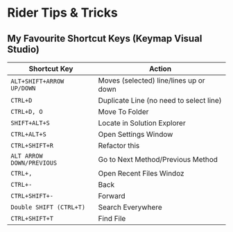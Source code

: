 # Rider Tips & Tricks

## My Favourite Shortcut Keys (Keymap Visual Studio)

| Shortcut Key                 | Action                                         |          
|------------------------------|------------------------------------------------|
| `ALT+SHIFT+ARROW UP/DOWN`    | Moves (selected) line/lines up or down
| `CTRL+D`                     | Duplicate Line (no need to select line)
| `CTRL+D, O`                  | Move To Folder
| `SHIFT+ALT+S`                | Locate in Solution Explorer
| `CTRL+ALT+S`                 | Open Settings Window
| `CTRL+SHIFT+R`               | Refactor this
| `ALT ARROW DOWN/PREVIOUS`    | Go to Next Method/Previous Method
| `CTRL+,`                     | Open Recent Files Windoz
| `CTRL+-`                     | Back
| `CTRL+SHIFT+-`               | Forward
| `Double SHIFT (CTRL+T)`      | Search Everywhere
| `CTRL+SHIFT+T`               | Find File





